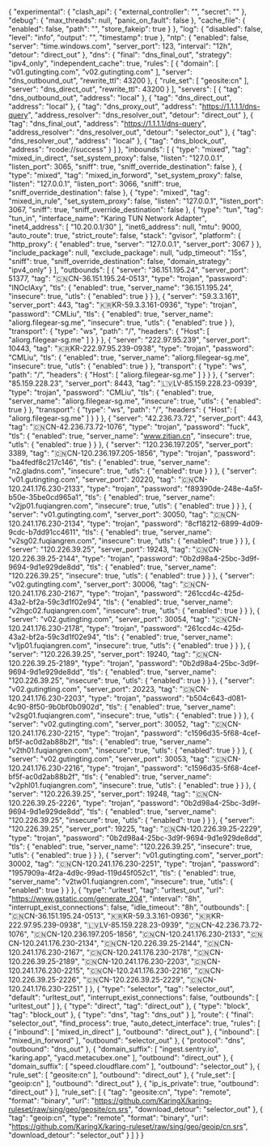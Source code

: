 {
  "experimental": {
    "clash_api": {
      "external_controller": "",
      "secret": ""
    },
    "debug": {
      "max_threads": null,
      "panic_on_fault": false
    },
    "cache_file": {
      "enabled": false,
      "path": "",
      "store_fakeip": true
    }
  },
  "log": {
    "disabled": false,
    "level": "info",
    "output": "",
    "timestamp": true
  },
  "ntp": {
    "enabled": false,
    "server": "time.windows.com",
    "server_port": 123,
    "interval": "12h",
    "detour": "direct_out"
  },
  "dns": {
    "final": "dns_final_out",
    "strategy": "ipv4_only",
    "independent_cache": true,
    "rules": [
      {
        "domain": [
          "v01.gutingting.com",
          "v02.gutingting.com"
        ],
        "server": "dns_outbound_out",
        "rewrite_ttl": 43200
      },
      {
        "rule_set": [
          "geosite:cn"
        ],
        "server": "dns_direct_out",
        "rewrite_ttl": 43200
      }
    ],
    "servers": [
      {
        "tag": "dns_outbound_out",
        "address": "local"
      },
      {
        "tag": "dns_direct_out",
        "address": "local"
      },
      {
        "tag": "dns_proxy_out",
        "address": "https://1.1.1.1/dns-query",
        "address_resolver": "dns_resolver_out",
        "detour": "direct_out"
      },
      {
        "tag": "dns_final_out",
        "address": "https://1.1.1.1/dns-query",
        "address_resolver": "dns_resolver_out",
        "detour": "selector_out"
      },
      {
        "tag": "dns_resolver_out",
        "address": "local"
      },
      {
        "tag": "dns_block_out",
        "address": "rcode://success"
      }
    ]
  },
  "inbounds": [
    {
      "type": "mixed",
      "tag": "mixed_in_direct",
      "set_system_proxy": false,
      "listen": "127.0.0.1",
      "listen_port": 3065,
      "sniff": true,
      "sniff_override_destination": false
    },
    {
      "type": "mixed",
      "tag": "mixed_in_forword",
      "set_system_proxy": false,
      "listen": "127.0.0.1",
      "listen_port": 3066,
      "sniff": true,
      "sniff_override_destination": false
    },
    {
      "type": "mixed",
      "tag": "mixed_in_rule",
      "set_system_proxy": false,
      "listen": "127.0.0.1",
      "listen_port": 3067,
      "sniff": true,
      "sniff_override_destination": false
    },
    {
      "type": "tun",
      "tag": "tun_in",
      "interface_name": "Karing TUN Network Adapter",
      "inet4_address": [
        "10.20.0.1/30"
      ],
      "inet6_address": null,
      "mtu": 9000,
      "auto_route": true,
      "strict_route": false,
      "stack": "gvisor",
      "platform": {
        "http_proxy": {
          "enabled": true,
          "server": "127.0.0.1",
          "server_port": 3067
        }
      },
      "include_package": null,
      "exclude_package": null,
      "udp_timeout": "15s",
      "sniff": true,
      "sniff_override_destination": false,
      "domain_strategy": "ipv4_only"
    }
  ],
  "outbounds": [
    {
      "server": "36.151.195.24",
      "server_port": 51377,
      "tag": "🇨🇳CN-36.151.195.24-0513",
      "type": "trojan",
      "password": "lNOcIAxy",
      "tls": {
        "enabled": true,
        "server_name": "36.151.195.24",
        "insecure": true,
        "utls": {
          "enabled": true
        }
      }
    },
    {
      "server": "59.3.3.161",
      "server_port": 443,
      "tag": "🇰🇷KR-59.3.3.161-0936",
      "type": "trojan",
      "password": "CMLiu",
      "tls": {
        "enabled": true,
        "server_name": "aliorg.filegear-sg.me",
        "insecure": true,
        "utls": {
          "enabled": true
        }
      },
      "transport": {
        "type": "ws",
        "path": "/",
        "headers": {
          "Host": [
            "aliorg.filegear-sg.me"
          ]
        }
      }
    },
    {
      "server": "222.97.95.239",
      "server_port": 10443,
      "tag": "🇰🇷KR-222.97.95.239-0938",
      "type": "trojan",
      "password": "CMLiu",
      "tls": {
        "enabled": true,
        "server_name": "aliorg.filegear-sg.me",
        "insecure": true,
        "utls": {
          "enabled": true
        }
      },
      "transport": {
        "type": "ws",
        "path": "/",
        "headers": {
          "Host": [
            "aliorg.filegear-sg.me"
          ]
        }
      }
    },
    {
      "server": "85.159.228.23",
      "server_port": 8443,
      "tag": "🇱🇻LV-85.159.228.23-0939",
      "type": "trojan",
      "password": "CMLiu",
      "tls": {
        "enabled": true,
        "server_name": "aliorg.filegear-sg.me",
        "insecure": true,
        "utls": {
          "enabled": true
        }
      },
      "transport": {
        "type": "ws",
        "path": "/",
        "headers": {
          "Host": [
            "aliorg.filegear-sg.me"
          ]
        }
      }
    },
    {
      "server": "42.236.73.72",
      "server_port": 443,
      "tag": "🇨🇳CN-42.236.73.72-1076",
      "type": "trojan",
      "password": "fuck",
      "tls": {
        "enabled": true,
        "server_name": "www.zitian.cn",
        "insecure": true,
        "utls": {
          "enabled": true
        }
      }
    },
    {
      "server": "120.236.197.205",
      "server_port": 3389,
      "tag": "🇨🇳CN-120.236.197.205-1856",
      "type": "trojan",
      "password": "ba4fedf8c217c146",
      "tls": {
        "enabled": true,
        "server_name": "n2.gladns.com",
        "insecure": true,
        "utls": {
          "enabled": true
        }
      }
    },
    {
      "server": "v01.gutingting.com",
      "server_port": 20220,
      "tag": "🇨🇳CN-120.241.176.230-2133",
      "type": "trojan",
      "password": "f89390de-248e-4a5f-b50e-35be0cd965a1",
      "tls": {
        "enabled": true,
        "server_name": "v2jp01.fuqiangren.com",
        "insecure": true,
        "utls": {
          "enabled": true
        }
      }
    },
    {
      "server": "v01.gutingting.com",
      "server_port": 30050,
      "tag": "🇨🇳CN-120.241.176.230-2134",
      "type": "trojan",
      "password": "8cf18212-6899-4d09-9cdc-b7dd91cc4611",
      "tls": {
        "enabled": true,
        "server_name": "v2sg02.fuqiangren.com",
        "insecure": true,
        "utls": {
          "enabled": true
        }
      }
    },
    {
      "server": "120.226.39.25",
      "server_port": 19243,
      "tag": "🇨🇳CN-120.226.39.25-2144",
      "type": "trojan",
      "password": "0b2d98a4-25bc-3d9f-9694-9d1e929de8dd",
      "tls": {
        "enabled": true,
        "server_name": "120.226.39.25",
        "insecure": true,
        "utls": {
          "enabled": true
        }
      }
    },
    {
      "server": "v02.gutingting.com",
      "server_port": 30006,
      "tag": "🇨🇳CN-120.241.176.230-2167",
      "type": "trojan",
      "password": "261ccd4c-425d-43a2-bf2a-59c3d1f02e94",
      "tls": {
        "enabled": true,
        "server_name": "v2hgc02.fuqiangren.com",
        "insecure": true,
        "utls": {
          "enabled": true
        }
      }
    },
    {
      "server": "v02.gutingting.com",
      "server_port": 30054,
      "tag": "🇨🇳CN-120.241.176.230-2178",
      "type": "trojan",
      "password": "261ccd4c-425d-43a2-bf2a-59c3d1f02e94",
      "tls": {
        "enabled": true,
        "server_name": "v1jp01.fuqiangren.com",
        "insecure": true,
        "utls": {
          "enabled": true
        }
      }
    },
    {
      "server": "120.226.39.25",
      "server_port": 19240,
      "tag": "🇨🇳CN-120.226.39.25-2189",
      "type": "trojan",
      "password": "0b2d98a4-25bc-3d9f-9694-9d1e929de8dd",
      "tls": {
        "enabled": true,
        "server_name": "120.226.39.25",
        "insecure": true,
        "utls": {
          "enabled": true
        }
      }
    },
    {
      "server": "v02.gutingting.com",
      "server_port": 20223,
      "tag": "🇨🇳CN-120.241.176.230-2203",
      "type": "trojan",
      "password": "b504c643-d081-4c90-8f50-9b0bf0b0902d",
      "tls": {
        "enabled": true,
        "server_name": "v2sg01.fuqiangren.com",
        "insecure": true,
        "utls": {
          "enabled": true
        }
      }
    },
    {
      "server": "v02.gutingting.com",
      "server_port": 30052,
      "tag": "🇨🇳CN-120.241.176.230-2215",
      "type": "trojan",
      "password": "c1596d35-5f68-4cef-bf5f-ac0d2ab88b2f",
      "tls": {
        "enabled": true,
        "server_name": "v2th01.fuqiangren.com",
        "insecure": true,
        "utls": {
          "enabled": true
        }
      }
    },
    {
      "server": "v02.gutingting.com",
      "server_port": 30053,
      "tag": "🇨🇳CN-120.241.176.230-2216",
      "type": "trojan",
      "password": "c1596d35-5f68-4cef-bf5f-ac0d2ab88b2f",
      "tls": {
        "enabled": true,
        "server_name": "v2phl01.fuqiangren.com",
        "insecure": true,
        "utls": {
          "enabled": true
        }
      }
    },
    {
      "server": "120.226.39.25",
      "server_port": 19248,
      "tag": "🇨🇳CN-120.226.39.25-2226",
      "type": "trojan",
      "password": "0b2d98a4-25bc-3d9f-9694-9d1e929de8dd",
      "tls": {
        "enabled": true,
        "server_name": "120.226.39.25",
        "insecure": true,
        "utls": {
          "enabled": true
        }
      }
    },
    {
      "server": "120.226.39.25",
      "server_port": 19225,
      "tag": "🇨🇳CN-120.226.39.25-2229",
      "type": "trojan",
      "password": "0b2d98a4-25bc-3d9f-9694-9d1e929de8dd",
      "tls": {
        "enabled": true,
        "server_name": "120.226.39.25",
        "insecure": true,
        "utls": {
          "enabled": true
        }
      }
    },
    {
      "server": "v01.gutingting.com",
      "server_port": 30002,
      "tag": "🇨🇳CN-120.241.176.230-2251",
      "type": "trojan",
      "password": "1957909a-4f2a-4d9c-99ad-119d45f052c1",
      "tls": {
        "enabled": true,
        "server_name": "v2tw01.fuqiangren.com",
        "insecure": true,
        "utls": {
          "enabled": true
        }
      }
    },
    {
      "type": "urltest",
      "tag": "urltest_out",
      "url": "https://www.gstatic.com/generate_204",
      "interval": "8h",
      "interrupt_exist_connections": false,
      "idle_timeout": "8h",
      "outbounds": [
        "🇨🇳CN-36.151.195.24-0513",
        "🇰🇷KR-59.3.3.161-0936",
        "🇰🇷KR-222.97.95.239-0938",
        "🇱🇻LV-85.159.228.23-0939",
        "🇨🇳CN-42.236.73.72-1076",
        "🇨🇳CN-120.236.197.205-1856",
        "🇨🇳CN-120.241.176.230-2133",
        "🇨🇳CN-120.241.176.230-2134",
        "🇨🇳CN-120.226.39.25-2144",
        "🇨🇳CN-120.241.176.230-2167",
        "🇨🇳CN-120.241.176.230-2178",
        "🇨🇳CN-120.226.39.25-2189",
        "🇨🇳CN-120.241.176.230-2203",
        "🇨🇳CN-120.241.176.230-2215",
        "🇨🇳CN-120.241.176.230-2216",
        "🇨🇳CN-120.226.39.25-2226",
        "🇨🇳CN-120.226.39.25-2229",
        "🇨🇳CN-120.241.176.230-2251"
      ]
    },
    {
      "type": "selector",
      "tag": "selector_out",
      "default": "urltest_out",
      "interrupt_exist_connections": false,
      "outbounds": [
        "urltest_out"
      ]
    },
    {
      "type": "direct",
      "tag": "direct_out"
    },
    {
      "type": "block",
      "tag": "block_out"
    },
    {
      "type": "dns",
      "tag": "dns_out"
    }
  ],
  "route": {
    "final": "selector_out",
    "find_process": true,
    "auto_detect_interface": true,
    "rules": [
      {
        "inbound": [
          "mixed_in_direct"
        ],
        "outbound": "direct_out"
      },
      {
        "inbound": [
          "mixed_in_forword"
        ],
        "outbound": "selector_out"
      },
      {
        "protocol": "dns",
        "outbound": "dns_out"
      },
      {
        "domain_suffix": [
          "ingest.sentry.io",
          "karing.app",
          "yacd.metacubex.one"
        ],
        "outbound": "direct_out"
      },
      {
        "domain_suffix": [
          "speed.cloudflare.com"
        ],
        "outbound": "selector_out"
      },
      {
        "rule_set": [
          "geosite:cn"
        ],
        "outbound": "direct_out"
      },
      {
        "rule_set": [
          "geoip:cn"
        ],
        "outbound": "direct_out"
      },
      {
        "ip_is_private": true,
        "outbound": "direct_out"
      }
    ],
    "rule_set": [
      {
        "tag": "geosite:cn",
        "type": "remote",
        "format": "binary",
        "url": "https://github.com/KaringX/karing-ruleset/raw/sing/geo/geosite/cn.srs",
        "download_detour": "selector_out"
      },
      {
        "tag": "geoip:cn",
        "type": "remote",
        "format": "binary",
        "url": "https://github.com/KaringX/karing-ruleset/raw/sing/geo/geoip/cn.srs",
        "download_detour": "selector_out"
      }
    ]
  }
}
